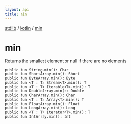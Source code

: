 ```yaml
---
layout: api
title: min
---
```

[stdlib](../index.md) / [kotlin](index.md) / [min](min.md)

# min
Returns the smallest element or null if there are no elements
```
public fun String.min(): Char
public fun ShortArray.min(): Short
public fun ByteArray.min(): Byte
public fun <T : T> Stream<T>.min(): T
public fun <T : T> Iterable<T>.min(): T
public fun DoubleArray.min(): Double
public fun CharArray.min(): Char
public fun <T : T> Array<T>.min(): T
public fun FloatArray.min(): Float
public fun LongArray.min(): Long
public fun <T : T> Iterator<T>.min(): T
public fun IntArray.min(): Int
```
